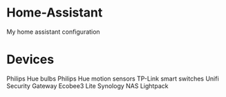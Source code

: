 # Home-Assistant
My home assistant configuration

# Devices
Philips Hue bulbs
Philips Hue motion sensors
TP-Link smart switches
Unifi Security Gateway
Ecobee3 Lite
Synology NAS
Lightpack
